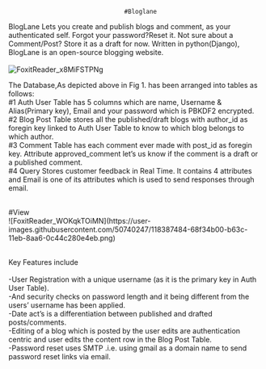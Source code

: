                                     #Bloglane

BlogLane Lets you create and publish blogs and comment, as your authenticated self. Forgot your password?Reset it. Not sure about a Comment/Post? Store it as a draft for now. Written in python(Django), BlogLane is an open-source blogging website.<br /><br />
![FoxitReader_x8MiFSTPNg](https://user-images.githubusercontent.com/50740247/118387454-3f3a2400-b63c-11eb-929b-1a3467704f98.png)

The Database,As depicted above in Fig 1. has been arranged into tables as follows:<br />
#1 Auth User Table has 5 columns which are name, Username & Alias(Primary key), Email and your password which is ​PBKDF2 encrypted.<br />
#2 Blog Post Table stores all the published/draft blogs with author_id as foregin key linked to Auth User Table to know to which blog belongs to which author.<br />
#3 Comment Table has each comment ever made with ​post_id as foregin key. Attribute approved_comment ​let’s us know if the comment is a draft or a published comment.<br />
#4 Query  Stores customer feedback in Real Time. It contains 4 attributes and Email is one of its attributes which is used to send responses through email.<br />

<br />
#View
<br />
![FoxitReader_WOKqkTOiMN](https://user-images.githubusercontent.com/50740247/118387484-68f34b00-b63c-11eb-8aa6-0c44c280e4eb.png)

<br />
<br />

Key Features include<br/><br/>
-User Registration with a unique username (as it is the primary key in ​Auth User Table​).<br/>
-And security checks on password length and it being different from the users’ username has been applied.<br/>
-Date act’s is a differentiation between published and drafted posts/comments.<br/>
-Editing of a blog which is posted by the user edits are authentication centric and user edits the content row in the ​Blog Post Table​.<br/>
-Password reset uses SMTP .i.e. using gmail as a domain name to send password reset links via email.
